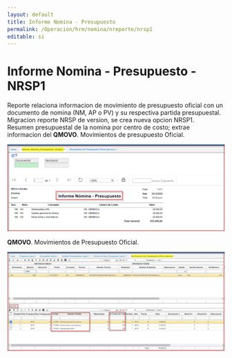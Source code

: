 ```yaml
---
layout: default
title: Informe Nomina - Presupuesto
permalink: /Operacion/hrm/nomina/nreporte/nrsp1
editable: si
---
```


# Informe Nomina - Presupuesto - NRSP1


Reporte relaciona informacion de movimiento de presupuesto oficial con un documento de nomina (NM, AP o PV) y su respectiva partida presupuestal.  
Migracion reporte NRSP de version, se crea nueva opcion NRSP1.  
Resumen presupuestal de la nomina por centro de costo; extrae informacion del **QMOVO**.  Movimientos de presupuesto Oficial.  



![](nrsp_01.png)  

**QMOVO**.  Movimientos de Presupuesto Oficial.  

![](qmovo1.png)  












